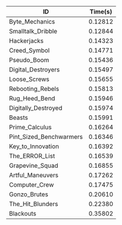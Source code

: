 |ID|Time(s)|
|-|-|
|Byte_Mechanics|0.12812|
|Smalltalk_Dribble|0.12844|
|Hackerjacks|0.14323|
|Creed_Symbol|0.14771|
|Pseudo_Boom|0.15436|
|Digital_Destroyers|0.15497|
|Loose_Screws|0.15655|
|Rebooting_Rebels|0.15813|
|Rug_Heed_Bend|0.15946|
|Digitally_Destroyed|0.15974|
|Beasts|0.15991|
|Prime_Calculus|0.16264|
|Pint_Sized_Benchwarmers|0.16346|
|Key_to_Innovation|0.16392|
|The_ERROR_List|0.16539|
|Grapevine_Squad|0.16855|
|Artful_Maneuvers|0.17262|
|Computer_Crew|0.17475|
|Gonzo_Brutes|0.20610|
|The_Hit_Blunders|0.22380|
|Blackouts|0.35802|

